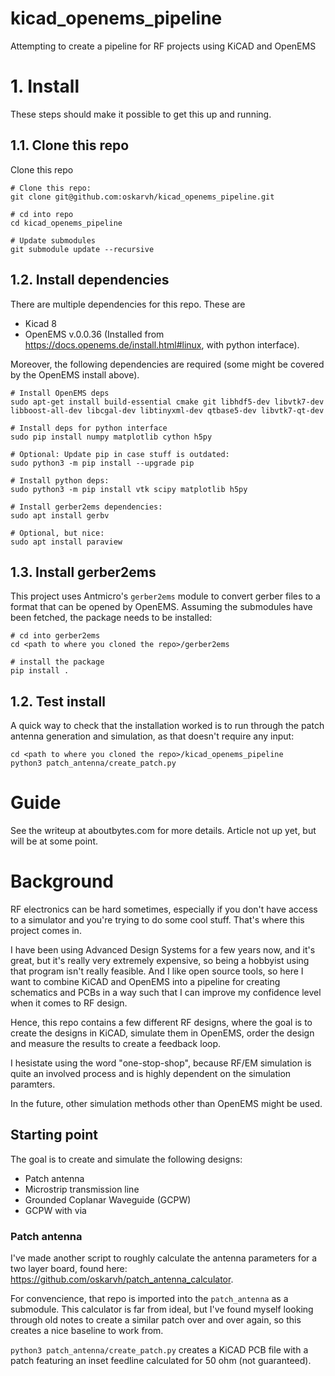 # kicad_openems_pipeline
Attempting to create a pipeline for RF projects using KiCAD and OpenEMS


# 1. Install

These steps should make it possible to get this up and running. 

## 1.1. Clone this repo

Clone this repo
```
# Clone this repo:
git clone git@github.com:oskarvh/kicad_openems_pipeline.git

# cd into repo
cd kicad_openems_pipeline

# Update submodules 
git submodule update --recursive
```

## 1.2. Install dependencies

There are multiple dependencies for this repo. These are 
- Kicad 8
- OpenEMS v.0.0.36 (Installed from https://docs.openems.de/install.html#linux, with python interface). 

Moreover, the following dependencies are required (some might be covered by the OpenEMS install above). 
```
# Install OpenEMS deps
sudo apt-get install build-essential cmake git libhdf5-dev libvtk7-dev libboost-all-dev libcgal-dev libtinyxml-dev qtbase5-dev libvtk7-qt-dev

# Install deps for python interface
sudo pip install numpy matplotlib cython h5py

# Optional: Update pip in case stuff is outdated:
sudo python3 -m pip install --upgrade pip

# Install python deps:
sudo python3 -m pip install vtk scipy matplotlib h5py

# Install gerber2ems dependencies:
sudo apt install gerbv

# Optional, but nice:
sudo apt install paraview
```

## 1.3. Install gerber2ems
This project uses Antmicro's `gerber2ems` module to convert gerber files to a format that can be opened by OpenEMS. Assuming the submodules have been fetched, the package needs to be installed:
```
# cd into gerber2ems
cd <path to where you cloned the repo>/gerber2ems

# install the package
pip install .
```

## 1.2. Test install
A quick way to check that the installation worked is to run through the patch antenna generation and simulation, as that doesn't require any input: 

```
cd <path to where you cloned the repo>/kicad_openems_pipeline
python3 patch_antenna/create_patch.py
```

# Guide
See the writeup at aboutbytes.com for more details. Article not up yet, but will be at some point. 

# Background
RF electronics can be hard sometimes, especially if you don't have access to a simulator and you're trying to do some cool stuff. That's where this project comes in. 

I have been using Advanced Design Systems for a few years now, and it's great, but it's really very extremely expensive, so being a hobbyist using that program isn't really feasible. And I like open source tools, so here I want to combine KiCAD and OpenEMS into a pipeline for creating schematics and PCBs in a way such that I can improve my confidence level when it comes to RF design. 

Hence, this repo contains a few different RF designs, where the goal is to create the designs in KiCAD, simulate them in OpenEMS, order the design and measure the results to create a feedback loop. 

I hesistate using the word "one-stop-shop", because RF/EM simulation is quite an involved process and is highly dependent on the simulation paramters. 

In the future, other simulation methods other than OpenEMS might be used. 


## Starting point
The goal is to create and simulate the following designs:
- Patch antenna
- Microstrip transmission line
- Grounded Coplanar Waveguide (GCPW)
- GCPW with via

### Patch antenna
I've made another script to roughly calculate the antenna parameters for a two layer board, found here: https://github.com/oskarvh/patch_antenna_calculator. 

For convencience, that repo is imported into the `patch_antenna` as a submodule. This calculator is far from ideal, but I've found myself looking through old notes to create a similar patch over and over again, so this creates a nice baseline to work from. 

`python3 patch_antenna/create_patch.py` creates a KiCAD PCB file with a patch featuring an inset feedline calculated for 50 ohm (not guaranteed).

